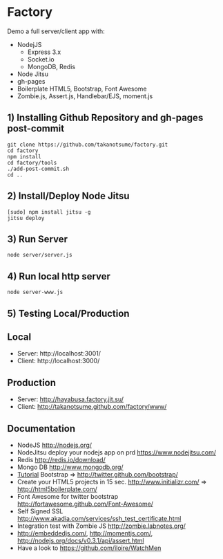 Factory
=======

Demo a full server/client app with:
- NodejJS
  - Express 3.x
  - Socket.io
  - MongoDB, Redis
- Node Jitsu
- gh-pages
- Boilerplate HTML5, Bootstrap, Font Awesome
- Zombie.js, Assert.js, Handlebar/EJS, moment.js

## 1) Installing Github Repository and gh-pages post-commit
``` shell
git clone https://github.com/takanotsume/factory.git
cd factory
npm install
cd factory/tools
./add-post-commit.sh
cd ..
```

## 2) Install/Deploy Node Jitsu
``` shell
[sudo] npm install jitsu -g
jitsu deploy
```

## 3) Run Server
``` shell
node server/server.js
```

## 4) Run local http server
``` shell
node server-www.js
```

## 5) Testing Local/Production
Local
---
  - Server: http://localhost:3001/
  - Client: http://localhost:3000/
  
Production
---
  - Server: http://hayabusa.factory.jit.su/
  - Client: http://takanotsume.github.com/factory/www/

Documentation
---
  - NodeJS http://nodejs.org/
  - NodeJitsu deploy your nodejs app on prd https://www.nodejitsu.com/
  - Redis http://redis.io/download/
  - Mongo DB http://www.mongodb.org/
  - [Tutorial](http://www.siteduzero.com/informatique/tutoriels/bootstrap-de-twitter-un-kit-css-et-plus) Bootstrap => http://twitter.github.com/bootstrap/
  - Create your HTML5 projects in 15 sec. http://www.initializr.com/ => http://html5boilerplate.com/
  - Font Awesome for twitter bootstrap http://fortawesome.github.com/Font-Awesome/
  - Self Signed SSL http://www.akadia.com/services/ssh_test_certificate.html
  - Integration test with Zombie JS http://zombie.labnotes.org/
  - http://embeddedjs.com/, http://momentjs.com/, http://nodejs.org/docs/v0.3.1/api/assert.html
  - Have a look to https://github.com/iloire/WatchMen

